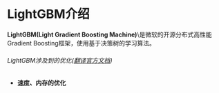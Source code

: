 # LightGBM介绍

**LightGBM(Light Gradient Boosting Machine)**\是微软的开源分布式高性能Gradient Boosting框架，使用基于决策树的学习算法。

###### LightGBM涉及到的优化([翻译官方文档](https://github.com/Microsoft/LightGBM/blob/master/docs/Features.rst))

* **速度、内存的优化**
